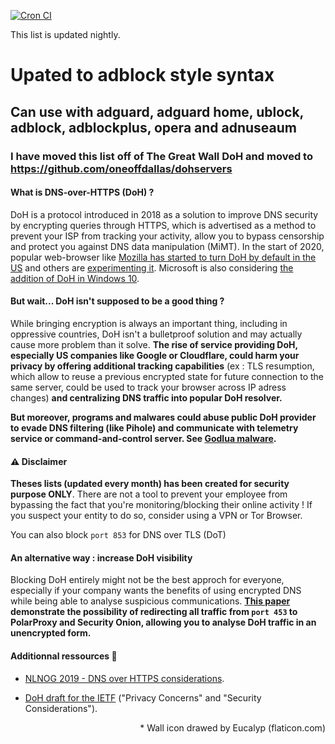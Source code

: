 [![Cron CI](https://github.com/travisboss/TheGreatWall/actions/workflows/cron.yml/badge.svg?branch=master)](https://github.com/travisboss/TheGreatWall/actions/workflows/cron.yml)

This list is updated nightly.

# Upated to adblock style syntax</h1>
## Can use with adguard, adguard home, ublock, adblock, adblockplus, opera and adnuseaum

### I have moved this list off of The Great Wall DoH and moved to https://github.com/oneoffdallas/dohservers

#### What is DNS-over-HTTPS (DoH) ?

DoH is a protocol introduced in 2018 as a solution to improve DNS security by encrypting queries through HTTPS, which is advertised as a method to prevent your ISP from tracking your activity, allow you to bypass censorship and protect you against DNS data manipulation (MiMT). In the start of 2020, popular web-browser like <a href="https://arstechnica.com/information-technology/2020/02/firefox-turns-encrypted-dns-on-by-default-to-thwart-snooping-isps/"> Mozilla has started to turn DoH by default in the US</a> and others are <a href="https://blog.chromium.org/2019/09/experimenting-with-same-provider-dns.html"> experimenting it</a>. Microsoft is also considering <a href="https://www.bleepingcomputer.com/news/microsoft/microsoft-is-adding-dns-over-https-doh-to-windows-10/">the addition of DoH in Windows 10</a>.

#### But wait... DoH isn't supposed to be a good thing ?

While bringing encryption is always an important thing, including in oppressive countries, DoH isn't a bulletproof solution and may actually cause more problem than it solve. **The rise of service providing DoH, especially US companies like Google or Cloudflare, could harm your privacy by offering additional tracking capabilities** (ex : TLS resumption, which allow to reuse a previous encrypted state for future connection to the same server, could be used to track your browser across IP adress changes) **and centralizing DNS traffic into popular DoH resolver.**

**But moreover, programs and malwares could abuse public DoH provider to evade DNS filtering (like Pihole) and communicate with telemetry service or command-and-control server. See <a href="https://www.trendmicro.com/vinfo/us/security/news/cybercrime-and-digital-threats/new-godlua-backdoor-found-abusing-dns-over-https-doh-protocol">Godlua malware</a>.**

#### :warning: Disclaimer

**Theses lists (updated every month) has been created for security purpose ONLY**. There are not a tool to prevent your employee from bypassing the fact that you're monitoring/blocking their online activity ! If you suspect your entity to do so, consider using a VPN or Tor Browser.

You can also block `port 853` for DNS over TLS (DoT)

#### An alternative way : increase DoH visibility

Blocking DoH entirely might not be the best approch for everyone, especially if your company wants the benefits of using encrypted DNS while being able to analyse suspicious communications. **<a href="https://www.sans.org/reading-room/whitepapers/dns/dealing-doh-methods-increase-dns-visibility-doh-gains-traction-39560"> This paper </a> demonstrate the possibility of redirecting all traffic from `port 453` to PolarProxy and Security Onion, allowing you to analyse DoH traffic in an unencrypted form.**

#### Additionnal ressources :blue_book:

- <a href="https://www.youtube.com/watch?v=pjin3nv8jAo"> NLNOG 2019 - DNS over HTTPS considerations</a>.

- <a href="https://www.ietf.org/archive/id/draft-doh-reid-operator-00.txt">DoH draft for the IETF</a> ("Privacy Concerns" and "Security Considerations").

<p align="right"> * Wall icon drawed by Eucalyp (flaticon.com)

